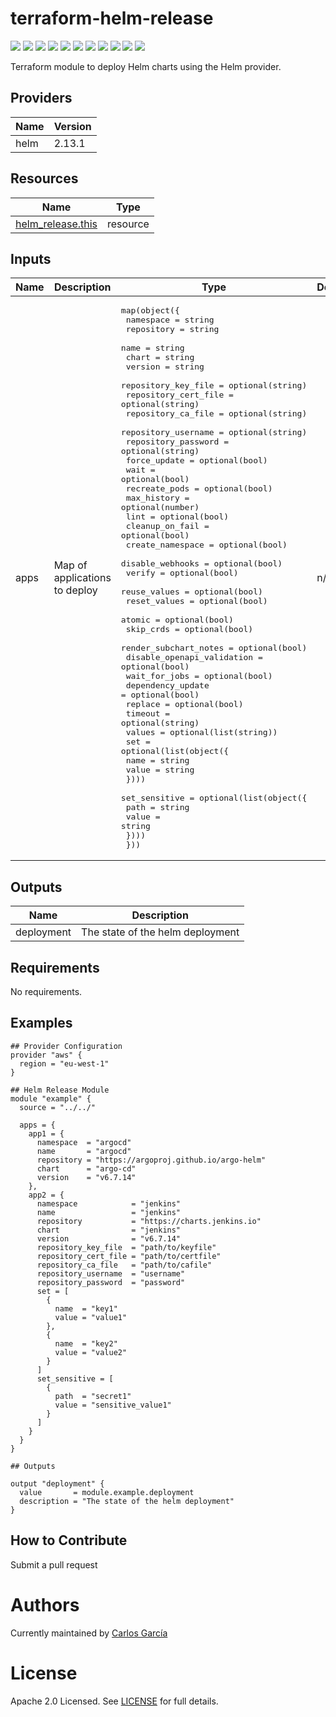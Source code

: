 # terraform-helm-release

![](https://img.shields.io/github/v/tag/cgarcia-l/terraform-helm-release)
[![](https://img.shields.io/badge/semantic--release-conventionalcommits-e10079?logo=semantic-release)](https://github.com/semantic-release/semantic-release)
![](https://img.shields.io/github/issues/cgarcia-l/terraform-helm-release)
![](https://img.shields.io/github/issues-closed/cgarcia-l/terraform-helm-release)
[![](https://img.shields.io/github/languages/code-size/cgarcia-l/terraform-helm-release)](https://github.com/cgarcia-l/terraform-helm-release)
[![](https://img.shields.io/github/repo-size/cgarcia-l/terraform-helm-release)](https://github.com/cgarcia-l/terraform-helm-release)
![](https://img.shields.io/github/languages/top/cgarcia-l/terraform-helm-release?color=green&logo=terraform&logoColor=blue)
![](https://img.shields.io/github/commit-activity/m/cgarcia-l/terraform-helm-release)
![](https://img.shields.io/github/contributors/cgarcia-l/terraform-helm-release)
![](https://img.shields.io/github/last-commit/cgarcia-l/terraform-helm-release)
[![](https://img.shields.io/github/license/cgarcia-l/terraform-helm-release)](https://github.com/cgarcia-l/terraform-helm-release)

Terraform module to deploy Helm charts using the Helm provider.

[//]: # (BEGIN_TF_DOCS)

## Providers

| Name | Version |
|------|---------|
| helm | 2.13.1 |

## Resources

| Name | Type |
|------|------|
| [helm_release.this](https://registry.terraform.io/providers/hashicorp/helm/latest/docs/resources/release) | resource |

## Inputs

| Name | Description | Type | Default | Required |
|------|-------------|------|---------|:--------:|
| apps | Map of applications to deploy | <pre>map(object({<br>    namespace                  = string<br>    repository                 = string<br>    name                       = string<br>    chart                      = string<br>    version                    = string<br>    repository_key_file        = optional(string)<br>    repository_cert_file       = optional(string)<br>    repository_ca_file         = optional(string)<br>    repository_username        = optional(string)<br>    repository_password        = optional(string)<br>    force_update               = optional(bool)<br>    wait                       = optional(bool)<br>    recreate_pods              = optional(bool)<br>    max_history                = optional(number)<br>    lint                       = optional(bool)<br>    cleanup_on_fail            = optional(bool)<br>    create_namespace           = optional(bool)<br>    disable_webhooks           = optional(bool)<br>    verify                     = optional(bool)<br>    reuse_values               = optional(bool)<br>    reset_values               = optional(bool)<br>    atomic                     = optional(bool)<br>    skip_crds                  = optional(bool)<br>    render_subchart_notes      = optional(bool)<br>    disable_openapi_validation = optional(bool)<br>    wait_for_jobs              = optional(bool)<br>    dependency_update          = optional(bool)<br>    replace                    = optional(bool)<br>    timeout                    = optional(string)<br>    values                     = optional(list(string))<br>    set = optional(list(object({<br>      name  = string<br>      value = string<br>    })))<br>    set_sensitive = optional(list(object({<br>      path  = string<br>      value = string<br>    })))<br>  }))</pre> | n/a | yes |

## Outputs

| Name | Description |
|------|-------------|
| deployment | The state of the helm deployment |

## Requirements

No requirements.

## Examples

```hcl
## Provider Configuration
provider "aws" {
  region = "eu-west-1"
}

## Helm Release Module
module "example" {
  source = "../../"

  apps = {
    app1 = {
      namespace  = "argocd"
      name       = "argocd"
      repository = "https://argoproj.github.io/argo-helm"
      chart      = "argo-cd"
      version    = "v6.7.14"
    },
    app2 = {
      namespace            = "jenkins"
      name                 = "jenkins"
      repository           = "https://charts.jenkins.io"
      chart                = "jenkins"
      version              = "v6.7.14"
      repository_key_file  = "path/to/keyfile"
      repository_cert_file = "path/to/certfile"
      repository_ca_file   = "path/to/cafile"
      repository_username  = "username"
      repository_password  = "password"
      set = [
        {
          name  = "key1"
          value = "value1"
        },
        {
          name  = "key2"
          value = "value2"
        }
      ]
      set_sensitive = [
        {
          path  = "secret1"
          value = "sensitive_value1"
        }
      ]
    }
  }
}

## Outputs

output "deployment" {
  value       = module.example.deployment
  description = "The state of the helm deployment"
}
```

[//]: # (END_TF_DOCS)

## How to Contribute

Submit a pull request

# Authors

Currently maintained by [Carlos García](https://github.com/cgarcia-l)

# License

Apache 2.0 Licensed. See [LICENSE](./LICENSE) for full details.